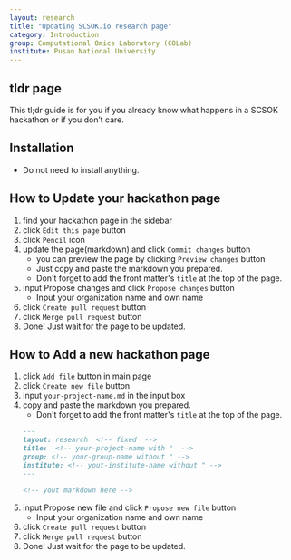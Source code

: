 ```yaml
---
layout: research
title: "Updating SCSOK.io research page"
category: Introduction
group: Computational Omics Laboratory (COLab)
institute: Pusan National University
---
```


## tldr page
This tl;dr guide is for you if you already know what happens in a SCSOK hackathon or if you don’t care.

## Installation
- Do not need to install anything.

## How to Update your hackathon page
1. find your hackathon page in the sidebar
2. click `Edit this page` button
3. click `Pencil` icon
4. update the page(markdown) and click `Commit changes` button
    - you can preview the page by clicking `Preview changes` button
    - Just copy and paste the markdown you prepared.
    - Don't forget to add the front matter's `title` at the top of the page.
5. input Propose changes and click `Propose changes` button
    - Input your organization name and own name
6. click `Create pull request` button
7. click `Merge pull request` button
8. Done! Just wait for the page to be updated.

## How to Add a new hackathon page
1. click `Add file` button in main page
2. click `Create new file` button
3. input `your-project-name.md` in the input box
4. copy and paste the markdown you prepared.
    - Don't forget to add the front matter's `title` at the top of the page.
    ```markdown
    ---
    layout: research  <!-- fixed  -->
    title:  <!-- your-project-name with "  -->
    group: <!-- your-group-name without " -->
    institute: <!-- yout-institute-name without " -->
    ---

    <!-- yout markdown here -->
    ```
5. input Propose new file and click `Propose new file` button
    - Input your organization name and own name
6. click `Create pull request` button
7. click `Merge pull request` button
8. Done! Just wait for the page to be updated.


